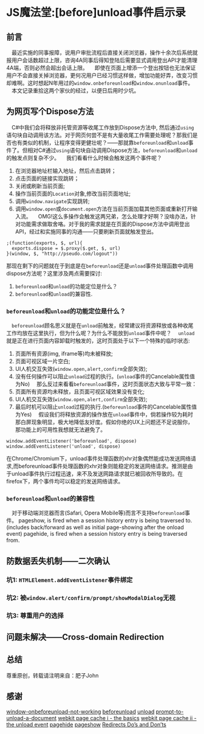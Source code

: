 # JS魔法堂:[before]unload事件启示录
## 前言
&emsp;最近实施的同事报障，说用户审批流程后直接关闭浏览器，操作十余次后系统就报用户会话数超过上限，咨询4A同事后得知登陆后需要显式调用登出API才能清理4A端，否则必然会超出会话上限。
&emsp;即使在页面上增添一个登出按钮也无法保证用户不会直接关掉浏览器，更何况用户已经习惯这样做，增加功能好弄，改变习惯却难啊。这时想起N年用过的`window.onbeforeunload`和`window.onunload`事件。
&emsp;本文记录重拾这两个家伙的经过，以便日后用时少坑。

## 为网页写个Dispose方法
&emsp;C#中我们会将释放非托管资源等收尾工作放到Dispose方法中, 然后通过`using`语句块自动调用该方法。对于网页何尝不是有大量收尾工作需要处理呢？那我们是否也有类似的机制，让程序变得更健壮呢？——那就靠`beforeunload`和`unload`事件了。但相对C#通过`using`语句块自动调用Dispose方法，`beforeunload`和`unload`的触发点则复杂不少。
&emsp;我们看看什么时候会触发这两个事件呢？
1. 在浏览器地址栏输入地址，然后点击跳转；
2. 点击页面的链接实现跳转；
3. 关闭或刷新当前页面;
4. 操作当前页面的`Location`对象,修改当前页面地址;
5. 调用`window.navigate`实现跳转;
6. 调用`window.open`或`document.open`方法在当前页面加载其他页面或重新打开输入流。
&emsp;OMG!这么多操作会触发这两兄弟，怎么处理才好啊？没啥办法，针对功能需求做取舍咯。对于我的需求就是在页面的Dispose方法中调用登出API，经过和实施同事的沟通——只要刷新页面就触发登出。
```
;(function(exports, $, url){
  exports.dispose = $.proxy($.get, $, url)
}(window, $, "http://pseudo.com/logout"))
```
那现在剩下的问题就在于到底是在`beforeunload`还是`unload`事件处理函数中调用dispose方法呢？这里涉及两点需要探讨:
1. `beforeunload`和`unload`的功能定位是什么？
2. `beforeunload`和`unload`的兼容性.

### `beforeunload`和`unload`的功能定位是什么？
&emsp;`beforeunload`顾名思义就是在`unload`前触发，经常建议将资源释放或各种收尾工作均放在这里执行，但为什么呢？为什么不能放到`unload`事件中呢？
&emsp;`unload`就是正在进行页面内容卸载时触发的，这时页面处于以下一个特殊的临时l状态:
1. 页面所有资源(img, iframe等)均未被释放;
2. 页面可视区域一片空白;
3. UI人机交互失效(`window.open,alert,confirm`全部失效);
4. 没有任何操作可以阻止`unload`过程的执行。(`unload`事件的Cancelable属性值为No)
&emsp;那么反过来看看`beforeunload`事件，这时页面状态大致与平常一致：
1. 页面所有资源均未释放，且页面可视区域效果没有变化;
2. UI人机交互失效(`window.open,alert,confirm`全部失效);
3. 最后时机可以阻止`unload`过程的执行.(`beforeunload`事件的Cancelable属性值为Yes)
&emsp;假设我们将释放资源的操作放在`unload`事件中，倘若操作较为耗时那白屏现象明显，极大地降低友好度。假如你绝的UX上问题还不足说服你，那功能上的可用性我想就无法避免了。
```
window.addEventListener('beforeunload', dispose)
window.addEventListener('unload', dispose)
```
在Chrome/Chromium下，unload事件处理函数的xhr对象偶然能成功发送网络请求,而beforeunload事件处理函数的xhr对象则能稳定的发送网络请求。推测是由于unload事件执行过程迅速，来不及发送网路请求就已被回收所导致的。在firefox下，两个事件均可以稳定的发送网络请求。

### `beforeunload`和`unload`的兼容性
&emsp;对于移动端浏览器而言(Safari, Opera Mobile等)而言不支持`beforeunload`事件。
pageshow, is fired when a session history entry is being traversed to.(includes back/forward as well as initial page-showing after the onload event)
pagehide, is fired when a session history entry is being traversed from.


## 防数据丢失机制——二次确认

### 坑1: `HTMLElement.addEventListener`事件绑定
### 坑2: 被`window.alert/confirm/prompt/showModalDialog`无视
### 坑3: 尊重用户的选择

## 问题未解决——Cross-domain Redirection

## 总结
  尊重原创，转载请注明来自：肥子John

## 感谢
[window-onbeforeunload-not-working](http://stackoverflow.com/questions/7255649/window-onbeforeunload-not-working)
[beforeunload](https://developer.mozilla.org/en/docs/Web/Events/beforeunload)
[unload](https://developer.mozilla.org/en-US/docs/Web/Events/unload)
[prompt-to-unload-a-document](https://html.spec.whatwg.org/#prompt-to-unload-a-document)
[webkit page cache i - the basics](https://webkit.org/blog/427/webkit-page-cache-i-the-basics/)
[webkit page cache ii - the unload event](https://webkit.org/blog/516/webkit-page-cache-ii-the-unload-event/)
[pagehide](https://developer.mozilla.org/en-US/docs/Web/Events/pagehide)
[pageshow](https://developer.mozilla.org/en-US/docs/Web/Events/pageshow)
[Redirects Do’s and Don’ts](http://www.redirect-checker.org/redirects-dos-donts.php)
